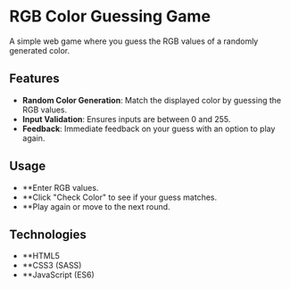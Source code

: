 
# RGB Color Guessing Game

A simple web game where you guess the RGB values of a randomly generated color.

## Features

- **Random Color Generation**: Match the displayed color by guessing the RGB values.
- **Input Validation**: Ensures inputs are between 0 and 255.
- **Feedback**: Immediate feedback on your guess with an option to play again.

## Usage
- **Enter RGB values.
- **Click "Check Color" to see if your guess matches.
- **Play again or move to the next round.

## Technologies
- **HTML5
- **CSS3 (SASS)
- **JavaScript (ES6)
